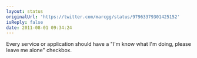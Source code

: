 ```yaml
---
layout: status
originalUrl: 'https://twitter.com/marcgg/status/97963379301425152'
isReply: false
date: 2011-08-01 09:34:24
---
```


Every service or application should have a "I'm know what I'm doing, please leave me alone" checkbox.
